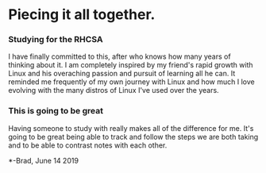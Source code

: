 # Piecing it all together.

### Studying for the RHCSA
I have finally committed to this, after who knows how many years of thinking about it.  I am completely inspired by my friend's rapid growth with Linux and his overaching passion and pursuit of learning all he can.  It reminded me frequently of my own journey with Linux and how much I love evolving with the many distros of Linux I've used over the years.

### This is going to be great
Having someone to study with really makes all of the difference for me.  It's going to be great being able to track and follow the steps we are both taking and to be able to contrast notes with each other.

*-Brad, June 14 2019
